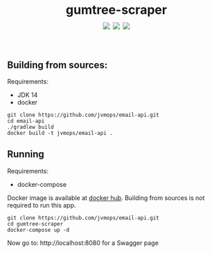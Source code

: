 <h1 align="center">
  gumtree-scraper<br>
  <a href="https://github.com/jvmops/email-api/actions"><img align="center" src="https://github.com/jvmops/email-api/workflows/master/badge.svg"></a>
  <a href="https://codecov.io/gh/jvmops/email-api"><img align="center" src="https://codecov.io/gh/jvmops/email-api/branch/master/graph/badge.svg"></a>
  <a href="https://github.com/jvmops/email-api/blob/master/LICENSE"><img align="center" src="https://img.shields.io/github/license/jvmops/email-api.svg"></a>
  <br><br>
</h1>

## Building from sources:
Requirements:
- JDK 14
- docker

```
git clone https://github.com/jvmops/email-api.git
cd email-api
./gradlew build
docker build -t jvmops/email-api .
```

## Running
Requirements:
- docker-compose

Docker image is available at [docker hub](https://hub.docker.com/r/jvmops/email-api). Building from sources is not required to run this app.
```
git clone https://github.com/jvmops/email-api.git
cd gumtree-scraper
docker-compose up -d
```
Now go to: http://localhost:8080 for a Swagger page
